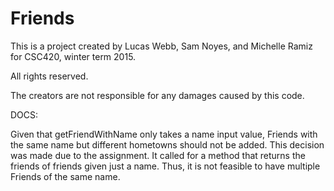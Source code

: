 # Friends
This is a project created by Lucas Webb, Sam Noyes, and Michelle Ramiz for CSC420, winter term 2015.

All rights reserved.

The creators are not responsible for any damages caused by this code.


DOCS:

Given that getFriendWithName only takes a name input value, Friends with the same name but different hometowns should not be added.
This decision was made due to the assignment.  It called for a method that returns the friends of friends given just a name.
Thus, it is not feasible to have multiple Friends of the same name.
